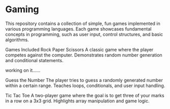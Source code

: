 # Gaming
This repository contains a collection of simple, fun games implemented in
 various programming languages. Each game showcases fundamental concepts in 
programming, such as user input, control structures, and basic algorithms.

Games Included
Rock Paper Scissors
A classic game where the player competes against the computer. Demonstrates random number generation and conditional statements.

working on it......

Guess the Number
The player tries to guess a randomly generated number within a certain range. Teaches loops, conditionals, and user input handling.

Tic Tac Toe
A two-player game where the goal is to get three of your marks in a row on a 3x3 grid. Highlights array manipulation and game logic.
